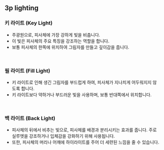 ## 3p lighting

### 키 라이트 (Key Light)
- 주광원으로, 피사체에 가장 강하게 빛을 비춥니다.
- 이 빛은 피사체의 주요 특징을 강조하는 역할을 합니다.
- 보통 피사체의 한쪽에 위치하여 그림자를 만들고 깊이감을 줍니다.

 <br>

### 필 라이트 (Fill Light)
- 키 라이트로 인해 생긴 그림자를 부드럽게 하여, 피사체가 지나치게 어두워지지 않도록 합니다.
- 키 라이트보다 약하거나 부드러운 빛을 사용하며, 보통 반대쪽에서 위치합니다.

<br>

### 백 라이트 (Back Light)
- 피사체의 뒤에서 비추는 빛으로, 피사체를 배경과 분리시키는 효과를 줍니다. 주로 실루엣을 강조하거나 입체감을 강화하기 위해 사용됩니다.
- 또한, 피사체의 머리나 어깨에 하이라이트를 주어 더 세련된 느낌을 줄 수 있습니다.


 

